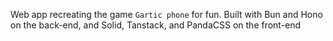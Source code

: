 Web app recreating the game `Gartic phone` for fun. Built with Bun and Hono on
the back-end, and Solid, Tanstack, and PandaCSS on the front-end
